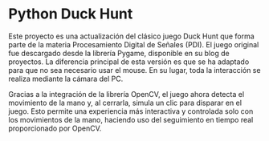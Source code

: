 <h1>Python Duck Hunt</h1>

Este proyecto es una actualización del clásico juego Duck Hunt que forma parte de la materia Procesamiento Digital de Señales (PDI). El juego original fue descargado desde la librería Pygame, disponible en su blog de proyectos. La diferencia principal de esta versión es que se ha adaptado para que no sea necesario usar el mouse. En su lugar, toda la interacción se realiza mediante la cámara del PC.

Gracias a la integración de la librería OpenCV, el juego ahora detecta el movimiento de la mano y, al cerrarla, simula un clic para disparar en el juego. Esto permite una experiencia más interactiva y controlada solo con los movimientos de la mano, haciendo uso del seguimiento en tiempo real proporcionado por OpenCV.
